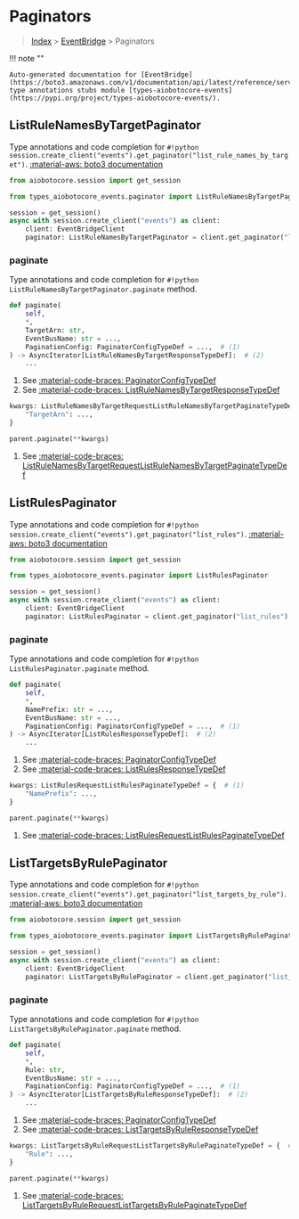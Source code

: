 # Paginators

> [Index](../README.md) > [EventBridge](./README.md) > Paginators

!!! note ""

    Auto-generated documentation for [EventBridge](https://boto3.amazonaws.com/v1/documentation/api/latest/reference/services/events.html#EventBridge)
    type annotations stubs module [types-aiobotocore-events](https://pypi.org/project/types-aiobotocore-events/).

## ListRuleNamesByTargetPaginator

Type annotations and code completion for `#!python session.create_client("events").get_paginator("list_rule_names_by_target")`.
[:material-aws: boto3 documentation](https://boto3.amazonaws.com/v1/documentation/api/latest/reference/services/events.html#EventBridge.Paginator.ListRuleNamesByTarget)

```python title="Usage example"
from aiobotocore.session import get_session

from types_aiobotocore_events.paginator import ListRuleNamesByTargetPaginator

session = get_session()
async with session.create_client("events") as client:
    client: EventBridgeClient
    paginator: ListRuleNamesByTargetPaginator = client.get_paginator("list_rule_names_by_target")
```


### paginate

Type annotations and code completion for `#!python ListRuleNamesByTargetPaginator.paginate` method.

```python title="Method definition"
def paginate(
    self,
    *,
    TargetArn: str,
    EventBusName: str = ...,
    PaginationConfig: PaginatorConfigTypeDef = ...,  # (1)
) -> AsyncIterator[ListRuleNamesByTargetResponseTypeDef]:  # (2)
    ...
```

1. See [:material-code-braces: PaginatorConfigTypeDef](./type_defs.md#paginatorconfigtypedef) 
2. See [:material-code-braces: ListRuleNamesByTargetResponseTypeDef](./type_defs.md#listrulenamesbytargetresponsetypedef) 


```python title="Usage example with kwargs"
kwargs: ListRuleNamesByTargetRequestListRuleNamesByTargetPaginateTypeDef = {  # (1)
    "TargetArn": ...,
}

parent.paginate(**kwargs)
```

1. See [:material-code-braces: ListRuleNamesByTargetRequestListRuleNamesByTargetPaginateTypeDef](./type_defs.md#listrulenamesbytargetrequestlistrulenamesbytargetpaginatetypedef) 
## ListRulesPaginator

Type annotations and code completion for `#!python session.create_client("events").get_paginator("list_rules")`.
[:material-aws: boto3 documentation](https://boto3.amazonaws.com/v1/documentation/api/latest/reference/services/events.html#EventBridge.Paginator.ListRules)

```python title="Usage example"
from aiobotocore.session import get_session

from types_aiobotocore_events.paginator import ListRulesPaginator

session = get_session()
async with session.create_client("events") as client:
    client: EventBridgeClient
    paginator: ListRulesPaginator = client.get_paginator("list_rules")
```


### paginate

Type annotations and code completion for `#!python ListRulesPaginator.paginate` method.

```python title="Method definition"
def paginate(
    self,
    *,
    NamePrefix: str = ...,
    EventBusName: str = ...,
    PaginationConfig: PaginatorConfigTypeDef = ...,  # (1)
) -> AsyncIterator[ListRulesResponseTypeDef]:  # (2)
    ...
```

1. See [:material-code-braces: PaginatorConfigTypeDef](./type_defs.md#paginatorconfigtypedef) 
2. See [:material-code-braces: ListRulesResponseTypeDef](./type_defs.md#listrulesresponsetypedef) 


```python title="Usage example with kwargs"
kwargs: ListRulesRequestListRulesPaginateTypeDef = {  # (1)
    "NamePrefix": ...,
}

parent.paginate(**kwargs)
```

1. See [:material-code-braces: ListRulesRequestListRulesPaginateTypeDef](./type_defs.md#listrulesrequestlistrulespaginatetypedef) 
## ListTargetsByRulePaginator

Type annotations and code completion for `#!python session.create_client("events").get_paginator("list_targets_by_rule")`.
[:material-aws: boto3 documentation](https://boto3.amazonaws.com/v1/documentation/api/latest/reference/services/events.html#EventBridge.Paginator.ListTargetsByRule)

```python title="Usage example"
from aiobotocore.session import get_session

from types_aiobotocore_events.paginator import ListTargetsByRulePaginator

session = get_session()
async with session.create_client("events") as client:
    client: EventBridgeClient
    paginator: ListTargetsByRulePaginator = client.get_paginator("list_targets_by_rule")
```


### paginate

Type annotations and code completion for `#!python ListTargetsByRulePaginator.paginate` method.

```python title="Method definition"
def paginate(
    self,
    *,
    Rule: str,
    EventBusName: str = ...,
    PaginationConfig: PaginatorConfigTypeDef = ...,  # (1)
) -> AsyncIterator[ListTargetsByRuleResponseTypeDef]:  # (2)
    ...
```

1. See [:material-code-braces: PaginatorConfigTypeDef](./type_defs.md#paginatorconfigtypedef) 
2. See [:material-code-braces: ListTargetsByRuleResponseTypeDef](./type_defs.md#listtargetsbyruleresponsetypedef) 


```python title="Usage example with kwargs"
kwargs: ListTargetsByRuleRequestListTargetsByRulePaginateTypeDef = {  # (1)
    "Rule": ...,
}

parent.paginate(**kwargs)
```

1. See [:material-code-braces: ListTargetsByRuleRequestListTargetsByRulePaginateTypeDef](./type_defs.md#listtargetsbyrulerequestlisttargetsbyrulepaginatetypedef) 
